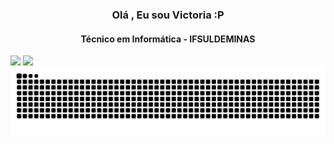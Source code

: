 <div align="center">
   <p>
     <h3> Olá , Eu sou Victoria :P </h3>
     <h4> Técnico em Informática - IFSULDEMINAS </h4>
  </p>
</div>

<div>
<img height="180em" src="https://github-readme-stats-dgfd.vercel.app/api/top-langs/?username=votoriaa&layout=compact&langs_count=7&theme=dracula"/>
<img height="180em" src="https://github-readme-stats-dgfd.vercel.app/api?username=votoriaa&show_icons=true&theme=dracula&include_all_commits=true&count_private=true"/>
</div>

<picture align="center">
  <source media="(prefers-color-scheme: dark)" srcset="https://raw.githubusercontent.com/votoriaa/votoriaa/output/github-contribution-grid-snake-dark.svg">
  <source media="(prefers-color-scheme: light)" srcset="https://raw.githubusercontent.com/votoriaa/votoriaa/output/github-contribution-grid-snake-dark.svg">
  <img align="center" alt="github contribution grid snake animation" src="https://raw.githubusercontent.com/votoriaa/votoriaa/output/github-contribution-grid-snake.svg">
</picture>

